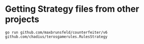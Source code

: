 # Getting Strategy files from other projects
`go run github.com/maxbrunsfeld/counterfeiter/v6 github.com/chadius/terosgamerules.RulesStrategy`